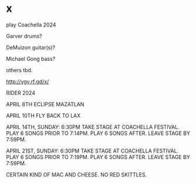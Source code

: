 # x
play Coachella 2024

Garver drums?

DeMuizon guitar(s)?

Michael Gong bass?

others tbd.

http://vgy.rf.gd/x/

RIDER 2024

APRIL 8TH ECLIPSE MAZATLAN

APRIL 10TH FLY BACK TO LAX

APRIL 14TH, SUNDAY:
6:30PM TAKE STAGE AT COACHELLA FESTIVAL.
PLAY 6 SONGS PRIOR TO 7:14PM.
PLAY 6 SONGS AFTER.
LEAVE STAGE BY 7:59PM.

APRIL 21ST, SUNDAY:
6:30PM TAKE STAGE AT COACHELLA FESTIVAL.
PLAY 6 SONGS PRIOR TO 7:19PM.
PLAY 6 SONGS AFTER.
LEAVE STAGE BY 7:59PM.

CERTAIN KIND OF MAC AND CHEESE.
NO RED SKITTLES.











